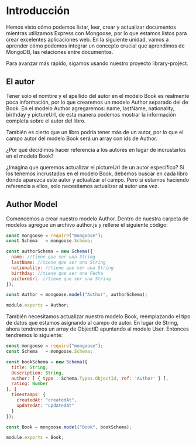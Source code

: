 # Introducción

Hemos visto cómo podemos listar, leer, crear y actualizar documentos mientras utilizamos Express con Mongoose, por lo que estamos listos para crear excelentes aplicaciones web. En la siguiente unidad, vamos a aprender cómo podemos integrar un concepto crucial que aprendimos de MongoDB, las relaciones entre documentos.

Para avanzar más rápido, sigamos usando nuestro proyecto library-project. 

## El autor

Tener solo el nombre y el apellido del autor en el modelo Book es realmente poca información, por lo que crearemos un modelo Author separado del de Book. En el modelo Author agregaremos: name, lastName, nationality, birthday y pictureUrl, de esta manera podemos mostrar la información completa sobre el autor del libro.

También es cierto que un libro podría tener más de un autor, por lo que el campo autor del modelo Book será un array con ids de Author.

¿Por qué decidimos hacer referencia a los autores en lugar de incrustarlos en el modelo Book?

¿Imagina que queremos actualizar el pictureUrl de un autor específico? Si los tenemos incrustados en el modelo Book, debemos buscar en cada libro donde aparezca este autor y actualizar el campo. Pero si estamos haciendo referencia a ellos, solo necesitamos actualizar al autor una vez.

## Author Model

Comencemos a crear nuestro modelo Author. Dentro de nuestra carpeta de modelos agregue un archivo author.js y rellene el siguiente código:

```js
const mongoose = require("mongoose");
const Schema   = mongoose.Schema;

const authorSchema = new Schema({
  name: //tiene que ser una String
  lastName: //tiene que ser una String
  nationality: //tiene que ser una String
  birthday: //tiene que ser una Fecha
  pictureUrl: //tiene que ser una String
});

const Author = mongoose.model("Author", authorSchema);

module.exports = Author;
```

También necesitamos actualizar nuestro modelo Book, reemplazando el tipo de datos que estamos asignando al campo de autor. En lugar de String, ahora tendremos un array de ObjectID apuntando al modelo User. Entonces tendremos lo siguiente:

```js
const mongoose = require("mongoose");
const Schema   = mongoose.Schema;

const bookSchema = new Schema({
  title: String,
  description: String,
  author: [ { type : Schema.Types.ObjectId, ref: 'Author' } ],
  rating: Number
}, {
  timestamps: {
    createdAt: "createdAt",
    updatedAt: "updatedAt"
  }
});

const Book = mongoose.model("Book", bookSchema);

module.exports = Book;
```